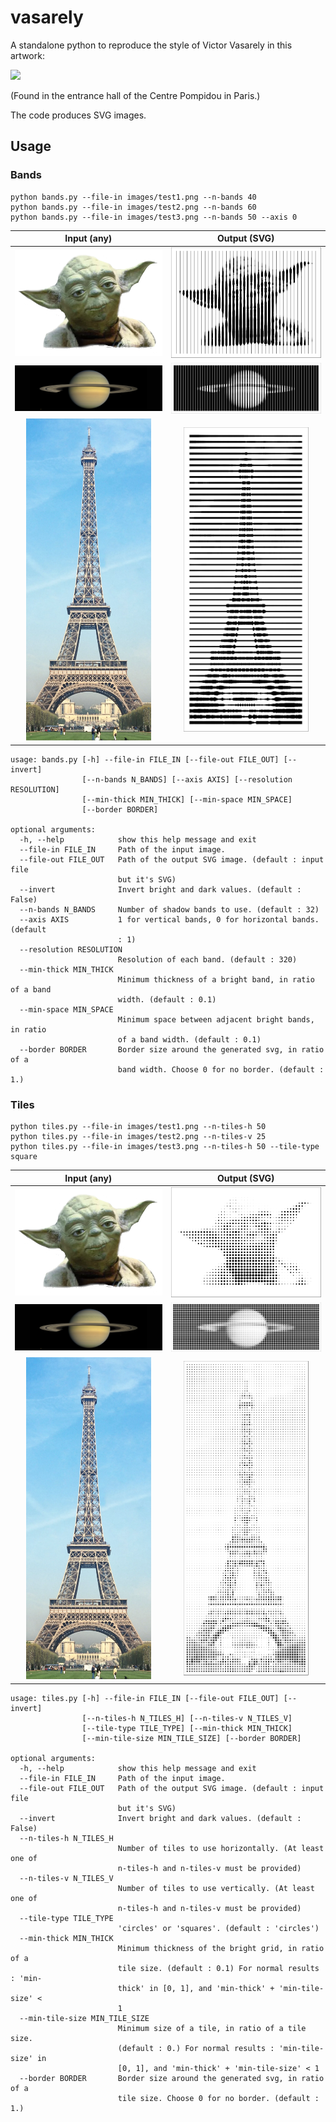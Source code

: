 # vasarely
A standalone python to reproduce the style of Victor Vasarely in this artwork:

<img src="http://golem13.fr/wp-content/uploads/2019/02/Vasarely-expo-CentrePoimpidou.jpg" height="250">

(Found in the entrance hall of the Centre Pompidou in Paris.)

The code produces SVG images.

## Usage

### Bands
```
python bands.py --file-in images/test1.png --n-bands 40
python bands.py --file-in images/test2.png --n-bands 60
python bands.py --file-in images/test3.png --n-bands 50 --axis 0
```
Input (any) | Output (SVG)
:---: | :---:
<img src="images/test1.png" width="250">| <a href="images/test1_bands.svg"> <img src="images/test1_bands.png" width="250"> <a/>
<img src="images/test2.png" width="380">| <a href="images/test2_bands.svg"> <img src="images/test2_bands.png" width="380"> <a/>
<img src="images/test3.png" width="200">| <a href="images/test3_bands.svg"> <img src="images/test3_bands.png" width="200"> <a/>

```
usage: bands.py [-h] --file-in FILE_IN [--file-out FILE_OUT] [--invert]
                [--n-bands N_BANDS] [--axis AXIS] [--resolution RESOLUTION]
                [--min-thick MIN_THICK] [--min-space MIN_SPACE]
                [--border BORDER]

optional arguments:
  -h, --help            show this help message and exit
  --file-in FILE_IN     Path of the input image.
  --file-out FILE_OUT   Path of the output SVG image. (default : input file
                        but it's SVG)
  --invert              Invert bright and dark values. (default : False)
  --n-bands N_BANDS     Number of shadow bands to use. (default : 32)
  --axis AXIS           1 for vertical bands, 0 for horizontal bands. (default
                        : 1)
  --resolution RESOLUTION
                        Resolution of each band. (default : 320)
  --min-thick MIN_THICK
                        Minimum thickness of a bright band, in ratio of a band
                        width. (default : 0.1)
  --min-space MIN_SPACE
                        Minimum space between adjacent bright bands, in ratio
                        of a band width. (default : 0.1)
  --border BORDER       Border size around the generated svg, in ratio of a
                        band width. Choose 0 for no border. (default : 1.)
```

### Tiles
```
python tiles.py --file-in images/test1.png --n-tiles-h 50
python tiles.py --file-in images/test2.png --n-tiles-v 25
python tiles.py --file-in images/test3.png --n-tiles-h 50 --tile-type square
```
Input (any) | Output (SVG)
:---: | :---:
<img src="images/test1.png" width="250">| <a href="images/test1_tiles.svg"> <img src="images/test1_tiles.png" width="250"> <a/>
<img src="images/test2.png" width="380">| <a href="images/test2_tiles.svg"> <img src="images/test2_tiles.png" width="380"> <a/>
<img src="images/test3.png" width="200">| <a href="images/test3_tiles.svg"> <img src="images/test3_tiles.png" width="200"> <a/>

```
usage: tiles.py [-h] --file-in FILE_IN [--file-out FILE_OUT] [--invert]
                [--n-tiles-h N_TILES_H] [--n-tiles-v N_TILES_V]
                [--tile-type TILE_TYPE] [--min-thick MIN_THICK]
                [--min-tile-size MIN_TILE_SIZE] [--border BORDER]

optional arguments:
  -h, --help            show this help message and exit
  --file-in FILE_IN     Path of the input image.
  --file-out FILE_OUT   Path of the output SVG image. (default : input file
                        but it's SVG)
  --invert              Invert bright and dark values. (default : False)
  --n-tiles-h N_TILES_H
                        Number of tiles to use horizontally. (At least one of
                        n-tiles-h and n-tiles-v must be provided)
  --n-tiles-v N_TILES_V
                        Number of tiles to use vertically. (At least one of
                        n-tiles-h and n-tiles-v must be provided)
  --tile-type TILE_TYPE
                        'circles' or 'squares'. (default : 'circles')
  --min-thick MIN_THICK
                        Minimum thickness of the bright grid, in ratio of a
                        tile size. (default : 0.1) For normal results : 'min-
                        thick' in [0, 1], and 'min-thick' + 'min-tile-size' <
                        1
  --min-tile-size MIN_TILE_SIZE
                        Minimum size of a tile, in ratio of a tile size.
                        (default : 0.) For normal results : 'min-tile-size' in
                        [0, 1], and 'min-thick' + 'min-tile-size' < 1
  --border BORDER       Border size around the generated svg, in ratio of a
                        tile size. Choose 0 for no border. (default : 1.)
```
